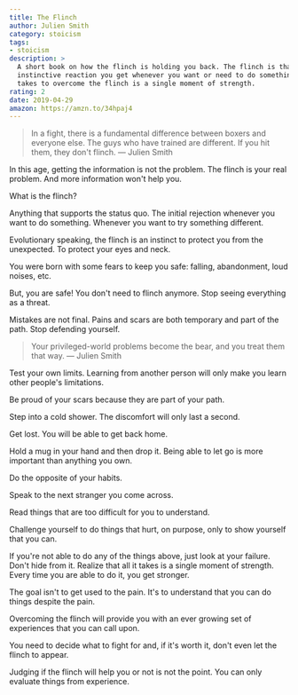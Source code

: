 ```yaml
---
title: The Flinch
author: Julien Smith
category: stoicism
tags:
- stoicism
description: >
  A short book on how the flinch is holding you back. The flinch is that
  instinctive reaction you get whenever you want or need to do something. All it
  takes to overcome the flinch is a single moment of strength.
rating: 2
date: 2019-04-29
amazon: https://amzn.to/34hpaj4
---
```


> In a fight, there is a fundamental difference between boxers and everyone
> else. The guys who have trained are different. If you hit them, they don't
> flinch. — Julien Smith

In this age, getting the information is not the problem. The flinch is your real
problem. And more information won't help you.

What is the flinch?

Anything that supports the status quo. The initial rejection whenever you want
to do something. Whenever you want to try something different.

Evolutionary speaking, the flinch is an instinct to protect you from the
unexpected. To protect your eyes and neck.

You were born with some fears to keep you safe: falling, abandonment, loud
noises, etc.

But, you are safe! You don't need to flinch anymore. Stop seeing everything as a
threat.

Mistakes are not final. Pains and scars are both temporary and part of the path.
Stop defending yourself.

> Your privileged-world problems become the bear, and you treat them that way. —
> Julien Smith

Test your own limits. Learning from another person will only make you learn
other people's limitations.

Be proud of your scars because they are part of your path.

Step into a cold shower. The discomfort will only last a second.

Get lost. You will be able to get back home.

Hold a mug in your hand and then drop it. Being able to let go is more important
than anything you own.

Do the opposite of your habits.

Speak to the next stranger you come across.

Read things that are too difficult for you to understand.

Challenge yourself to do things that hurt, on purpose, only to show yourself
that you can.

If you're not able to do any of the things above, just look at your failure.
Don't hide from it. Realize that all it takes is a single moment of strength.
Every time you are able to do it, you get stronger.

The goal isn't to get used to the pain. It's to understand that you can do
things despite the pain.

Overcoming the flinch will provide you with an ever growing set of experiences
that you can call upon.

You need to decide what to fight for and, if it's worth it, don't even let the
flinch to appear.

Judging if the flinch will help you or not is not the point. You can only
evaluate things from experience.
